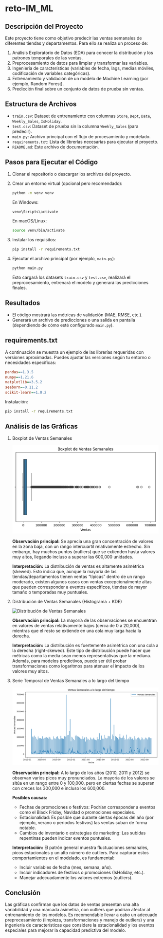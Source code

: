 # reto-IM_ML

## Descripción del Proyecto

Este proyecto tiene como objetivo predecir las ventas semanales de diferentes tiendas y departamentos. Para ello se realiza un proceso de:

1. Análisis Exploratorio de Datos (EDA) para conocer la distribución y los patrones temporales de las ventas.
2. Preprocesamiento de datos para limpiar y transformar las variables.
3. Ingeniería de características (variables de fecha, lags, medias móviles, codificación de variables categóricas).
4. Entrenamiento y validación de un modelo de Machine Learning (por ejemplo, Random Forest).
5. Predicción final sobre un conjunto de datos de prueba sin ventas.

## Estructura de Archivos

- `train.csv`: Dataset de entrenamiento con columnas `Store`, `Dept`, `Date`, `Weekly_Sales`, `IsHoliday`.
- `test.csv`: Dataset de prueba sin la columna `Weekly_Sales` (para predecir).
- `main.py`: Archivo principal con el flujo de procesamiento y modelado.
- `requirements.txt`: Lista de librerías necesarias para ejecutar el proyecto.
- `README.md`: Este archivo de documentación.

## Pasos para Ejecutar el Código

1. Clonar el repositorio o descargar los archivos del proyecto.

2. Crear un entorno virtual (opcional pero recomendado):

    ```bash
    python -m venv venv
    ```

    En Windows:

    ```bash
    venv\Scripts\activate
    ```

    En macOS/Linux:

    ```bash
    source venv/bin/activate
    ```

3. Instalar los requisitos:

    ```bash
    pip install -r requirements.txt
    ```

4. Ejecutar el archivo principal (por ejemplo, `main.py`):

    ```bash
    python main.py
    ```

    Esto cargará los datasets `train.csv` y `test.csv`, realizará el preprocesamiento, entrenará el modelo y generará las predicciones finales.

## Resultados

- El código mostrará las métricas de validación (MAE, RMSE, etc.).
- Generará un archivo de predicciones o una salida en pantalla (dependiendo de cómo esté configurado `main.py`).

## requirements.txt

A continuación se muestra un ejemplo de las librerías requeridas con versiones aproximadas. Puedes ajustar las versiones según tu entorno o necesidades específicas:

```ini
pandas==1.3.5
numpy==1.21.6
matplotlib==3.5.2
seaborn==0.11.2
scikit-learn==1.0.2
```

Instalación:

```bash
pip install -r requirements.txt
```

## Análisis de las Gráficas

1. Boxplot de Ventas Semanales

    ![Boxplot de Ventas Semanales](boxplot.png)

    **Observación principal:** Se aprecia una gran concentración de valores en la zona baja, con un rango intercuartil relativamente estrecho. Sin embargo, hay muchos puntos (outliers) que se extienden hasta valores muy altos, llegando incluso a superar las 600,000 unidades.

    **Interpretación:** La distribución de ventas es altamente asimétrica (skewed). Esto indica que, aunque la mayoría de las tiendas/departamentos tienen ventas “típicas” dentro de un rango moderado, existen algunos casos con ventas excepcionalmente altas que pueden corresponder a eventos específicos, tiendas de mayor tamaño o temporadas muy puntuales.

2. Distribución de Ventas Semanales (Histograma + KDE)

    ![Distribución de Ventas Semanales](distribución_datos.png)

    **Observación principal:** La mayoría de las observaciones se encuentran en valores de ventas relativamente bajos (cerca de 0 a 20,000), mientras que el resto se extiende en una cola muy larga hacia la derecha.

    **Interpretación:** La distribución es fuertemente asimétrica con una cola a la derecha (right-skewed). Este tipo de distribución puede hacer que métricas como la media sean menos representativas que la mediana. Además, para modelos predictivos, puede ser útil probar transformaciones como logaritmos para atenuar el impacto de los valores muy altos.

3. Serie Temporal de Ventas Semanales a lo largo del tiempo

    ![Serie Temporal de Ventas Semanales](ventas_vs_date.png)

    **Observación principal:** A lo largo de los años (2010, 2011 y 2012) se observan varios picos muy pronunciados. La mayoría de los valores se sitúa en un rango entre 0 y 100,000, pero en ciertas fechas se superan con creces los 300,000 e incluso los 600,000.

    **Posibles causas:**

    - Fechas de promociones o festivos: Podrían corresponder a eventos como el Black Friday, Navidad o promociones especiales.
    - Estacionalidad: Es posible que durante ciertas épocas del año (por ejemplo, verano o periodos festivos) las ventas suban de forma notable.
    - Cambios de inventario o estrategias de marketing: Las subidas repentinas pueden indicar eventos puntuales.

    **Interpretación:** El patrón general muestra fluctuaciones semanales, picos estacionales y un alto número de outliers. Para capturar estos comportamientos en el modelado, es fundamental:

    - Incluir variables de fecha (mes, semana, año).
    - Incluir indicadores de festivos o promociones (IsHoliday, etc.).
    - Manejar adecuadamente los valores extremos (outliers).

## Conclusión

Las gráficas confirman que los datos de ventas presentan una alta variabilidad y una marcada asimetría, con outliers que podrían afectar al entrenamiento de los modelos. Es recomendable llevar a cabo un adecuado preprocesamiento (limpieza, transformaciones y manejo de outliers) y una ingeniería de características que considere la estacionalidad y los eventos especiales para mejorar la capacidad predictiva del modelo.
